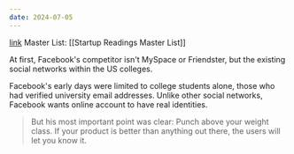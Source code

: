 ```yaml
---
date: 2024-07-05
---
```

[link](https://allthingsd.com/20121020/mark-zuckerberg-on-facebooks-early-days-go-hard-or-go-home/)
Master List: [[Startup Readings Master List]]

At first, Facebook's competitor isn't MySpace or Friendster, but the existing social networks within the US colleges.

Facebook's early days were limited to college students alone, those who had verified university email addresses. Unlike other social networks, Facebook wants online account to have real identities.

> But his most important point was clear: Punch above your weight class. If your product is better than anything out there, the users will let you know it.